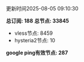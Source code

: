 更新时间2025-08-05 09:10:30

**总订阅: 188**
**总节点: 33845**
- vless节点: 8459
- hysteria2节点: 10

**google ping有效节点: 287**
